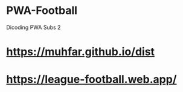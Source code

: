 # PWA-Football
 Dicoding PWA Subs 2
# https://muhfar.github.io/dist
# https://league-football.web.app/
